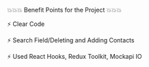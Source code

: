 💥💥💥 Benefit Points for the Project 💥💥💥

⚡ Clear Code

⚡ Search Field/Deleting and Adding Contacts

⚡ Used React Hooks, Redux Toolkit, Mockapi IO
